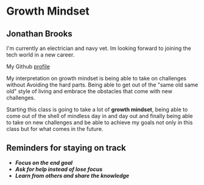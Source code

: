 # Growth Mindset

## Jonathan Brooks
I'm currently an electrician and navy vet. Im looking forward to joining the tech world in a new career.

My Github [profile](https://github.com/jonbrooks01)

My interpretation on growth mindset is being able to take on challenges without Avoiding the hard parts. Being able to get out of the "same old same old" style of living and embrace the obstacles that come with new challenges.

Starting this class is going to take a lot of **growth mindset**, being able to come out of the shell of mindless day in and day out and finally being able to take on new challenges and be able to achieve my goals not only in this class but for what comes in the future. 

## Reminders for staying on track
 - ***Focus on the end goal***
 - ***Ask for help instead of lose focus***
 - ***Learn from others and share the knowledge***

